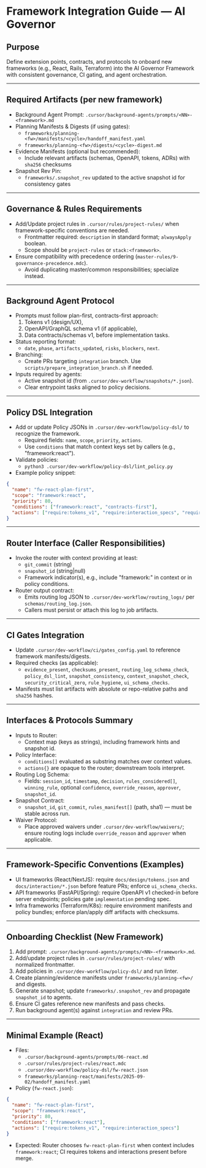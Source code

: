 # Framework Integration Guide — AI Governor

## Purpose
Define extension points, contracts, and protocols to onboard new frameworks (e.g., React, Rails, Terraform) into the AI Governor Framework with consistent governance, CI gating, and agent orchestration.

---

## Required Artifacts (per new framework)
- Background Agent Prompt: `.cursor/background-agents/prompts/<NN>-<framework>.md`
- Planning Manifests & Digests (if using gates):
  - `frameworks/planning-<fw>/manifests/<cycle>/handoff_manifest.yaml`
  - `frameworks/planning-<fw>/digests/<cycle>-digest.md`
- Evidence Manifests (optional but recommended):
  - Include relevant artifacts (schemas, OpenAPI, tokens, ADRs) with `sha256` checksums
- Snapshot Rev Pin:
  - `frameworks/.snapshot_rev` updated to the active snapshot id for consistency gates

---

## Governance & Rules Requirements
- Add/Update project rules in `.cursor/rules/project-rules/` when framework-specific conventions are needed.
  - Frontmatter required: `description` in standard format; `alwaysApply` boolean.
  - Scope should be `project-rules` or `stack:<framework>`.
- Ensure compatibility with precedence ordering (`master-rules/9-governance-precedence.mdc`).
  - Avoid duplicating master/common responsibilities; specialize instead.

---

## Background Agent Protocol
- Prompts must follow plan-first, contracts-first approach:
  1) Tokens v1 (design/UX),
  2) OpenAPI/GraphQL schema v1 (if applicable),
  3) Data contracts/schemas v1,
  before implementation tasks.
- Status reporting format:
  - `date`, `phase`, `artifacts_updated`, `risks`, `blockers`, `next`.
- Branching:
  - Create PRs targeting `integration` branch. Use `scripts/prepare_integration_branch.sh` if needed.
- Inputs required by agents:
  - Active snapshot id (from `.cursor/dev-workflow/snapshots/*.json`).
  - Clear entrypoint tasks aligned to policy decisions.

---

## Policy DSL Integration
- Add or update Policy JSONs in `.cursor/dev-workflow/policy-dsl/` to recognize the framework.
  - Required fields: `name`, `scope`, `priority`, `actions`.
  - Use `conditions` that match context keys set by callers (e.g., "framework:react").
- Validate policies:
  - `python3 .cursor/dev-workflow/policy-dsl/lint_policy.py`
- Example policy snippet:
```json
{
  "name": "fw-react-plan-first",
  "scope": "framework:react",
  "priority": 80,
  "conditions": ["framework:react", "contracts-first"],
  "actions": ["require:tokens_v1", "require:interaction_specs", "require:openapi_v1"]
}
```

---

## Router Interface (Caller Responsibilities)
- Invoke the router with context providing at least:
  - `git_commit` (string)
  - `snapshot_id` (string|null)
  - Framework indicator(s), e.g., include "framework:<name>" in context or in policy conditions.
- Router output contract:
  - Emits routing log JSON to `.cursor/dev-workflow/routing_logs/` per `schemas/routing_log.json`.
  - Callers must persist or attach this log to job artifacts.

---

## CI Gates Integration
- Update `.cursor/dev-workflow/ci/gates_config.yaml` to reference framework manifests/digests.
- Required checks (as applicable):
  - `evidence_present`, `checksums_present`, `routing_log_schema_check`, `policy_dsl_lint`,
    `snapshot_consistency`, `context_snapshot_check`, `security_critical_zero`, `rule_hygiene`, `ui_schema_checks`.
- Manifests must list artifacts with absolute or repo-relative paths and `sha256` hashes.

---

## Interfaces & Protocols Summary
- Inputs to Router:
  - Context map (keys as strings), including framework hints and snapshot id.
- Policy Interface:
  - `conditions[]` evaluated as substring matches over context values.
  - `actions{}` are opaque to the router; downstream tools interpret.
- Routing Log Schema:
  - Fields: `session_id`, `timestamp`, `decision`, `rules_considered[]`, `winning_rule`, optional `confidence`, `override_reason`, `approver`, `snapshot_id`.
- Snapshot Contract:
  - `snapshot_id`, `git_commit`, `rules_manifest[]` (path, sha1) — must be stable across run.
- Waiver Protocol:
  - Place approved waivers under `.cursor/dev-workflow/waivers/`; ensure routing logs include `override_reason` and `approver` when applicable.

---

## Framework-Specific Conventions (Examples)
- UI frameworks (React/NextJS): require `docs/design/tokens.json` and `docs/interaction/*.json` before feature PRs; enforce `ui_schema_checks`.
- API frameworks (FastAPI/Spring): require OpenAPI v1 checked-in before server endpoints; policies gate `implementation` pending spec.
- Infra frameworks (Terraform/K8s): require environment manifests and policy bundles; enforce plan/apply diff artifacts with checksums.

---

## Onboarding Checklist (New Framework)
1. Add prompt: `.cursor/background-agents/prompts/<NN>-<framework>.md`.
2. Add/update project rules in `.cursor/rules/project-rules/` with normalized frontmatter.
3. Add policies in `.cursor/dev-workflow/policy-dsl/` and run linter.
4. Create planning/evidence manifests under `frameworks/planning-<fw>/` and digests.
5. Generate snapshot; update `frameworks/.snapshot_rev` and propagate `snapshot_id` to agents.
6. Ensure CI gates reference new manifests and pass checks.
7. Run background agent(s) against `integration` and review PRs.

---

## Minimal Example (React)
- Files:
  - `.cursor/background-agents/prompts/06-react.md`
  - `.cursor/rules/project-rules/react.mdc`
  - `.cursor/dev-workflow/policy-dsl/fw-react.json`
  - `frameworks/planning-react/manifests/2025-09-02/handoff_manifest.yaml`
- Policy (`fw-react.json`):
```json
{
  "name": "fw-react-plan-first",
  "scope": "framework:react",
  "priority": 80,
  "conditions": ["framework:react"],
  "actions": ["require:tokens_v1", "require:interaction_specs"]
}
```
- Expected: Router chooses `fw-react-plan-first` when context includes `framework:react`; CI requires tokens and interactions present before merge.